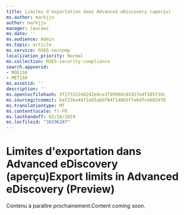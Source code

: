 ```yaml
---
title: Limites d'exportation dans Advanced eDiscovery (aperçu)
ms.author: markjjo
author: markjjo
manager: laurawi
ms.date: ''
ms.audience: Admin
ms.topic: article
ms.service: O365-seccomp
localization_priority: Normal
ms.collection: M365-security-compliance
search.appverid:
- MOE150
- MET150
ms.assetid: ''
description: ''
ms.openlocfilehash: 3f273152d4242e8ce3f9990dc01927edf105f3dc
ms.sourcegitcommit: baf23be44f1ed5abbf84f140b5ffa64fce605478
ms.translationtype: MT
ms.contentlocale: fr-FR
ms.lasthandoff: 02/26/2019
ms.locfileid: "30296287"
---
```

# <a name="export-limits-in-advanced-ediscovery-preview"></a><span data-ttu-id="54956-102">Limites d'exportation dans Advanced eDiscovery (aperçu)</span><span class="sxs-lookup"><span data-stu-id="54956-102">Export limits in Advanced eDiscovery (Preview)</span></span>

<span data-ttu-id="54956-103">Contenu à paraître prochainement.</span><span class="sxs-lookup"><span data-stu-id="54956-103">Content coming soon.</span></span>